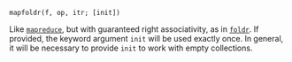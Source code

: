 ```
mapfoldr(f, op, itr; [init])
```

Like [`mapreduce`](@ref), but with guaranteed right associativity, as in [`foldr`](@ref). If provided, the keyword argument `init` will be used exactly once. In general, it will be necessary to provide `init` to work with empty collections.
